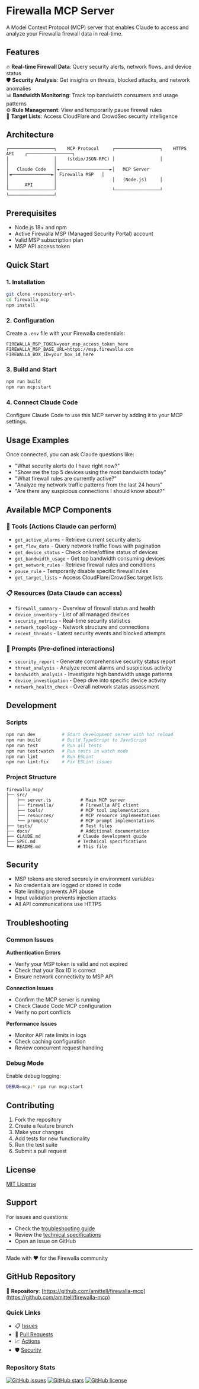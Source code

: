 # Firewalla MCP Server

A Model Context Protocol (MCP) server that enables Claude to access and analyze your Firewalla firewall data in real-time.

## Features

🔥 **Real-time Firewall Data**: Query security alerts, network flows, and device status  
🛡️ **Security Analysis**: Get insights on threats, blocked attacks, and network anomalies  
📊 **Bandwidth Monitoring**: Track top bandwidth consumers and usage patterns  
⚙️ **Rule Management**: View and temporarily pause firewall rules  
🎯 **Target Lists**: Access CloudFlare and CrowdSec security intelligence  

## Architecture

```
┌─────────────────┐    MCP Protocol     ┌─────────────────┐    HTTPS API    ┌─────────────────┐
│                 │    (stdio/JSON-RPC) │                 │                 │                 │
│   Claude Code   │◄───────────────────►│   MCP Server    │◄───────────────►│ Firewalla MSP   │
│                 │                     │   (Node.js)     │                 │      API        │
└─────────────────┘                     └─────────────────┘                 └─────────────────┘
```

## Prerequisites

- Node.js 18+ and npm
- Active Firewalla MSP (Managed Security Portal) account
- Valid MSP subscription plan
- MSP API access token

## Quick Start

### 1. Installation

```bash
git clone <repository-url>
cd firewalla_mcp
npm install
```

### 2. Configuration

Create a `.env` file with your Firewalla credentials:

```env
FIREWALLA_MSP_TOKEN=your_msp_access_token_here
FIREWALLA_MSP_BASE_URL=https://msp.firewalla.com
FIREWALLA_BOX_ID=your_box_id_here
```

### 3. Build and Start

```bash
npm run build
npm run mcp:start
```

### 4. Connect Claude Code

Configure Claude Code to use this MCP server by adding it to your MCP settings.

## Usage Examples

Once connected, you can ask Claude questions like:

- "What security alerts do I have right now?"
- "Show me the top 5 devices using the most bandwidth today"
- "What firewall rules are currently active?"
- "Analyze my network traffic patterns from the last 24 hours"
- "Are there any suspicious connections I should know about?"

## Available MCP Components

### 🔧 Tools (Actions Claude can perform)
- `get_active_alarms` - Retrieve current security alerts
- `get_flow_data` - Query network traffic flows with pagination
- `get_device_status` - Check online/offline status of devices
- `get_bandwidth_usage` - Get top bandwidth consuming devices
- `get_network_rules` - Retrieve firewall rules and conditions
- `pause_rule` - Temporarily disable specific firewall rules
- `get_target_lists` - Access CloudFlare/CrowdSec target lists

### 📋 Resources (Data Claude can access)
- `firewall_summary` - Overview of firewall status and health
- `device_inventory` - List of all managed devices
- `security_metrics` - Real-time security statistics
- `network_topology` - Network structure and connections
- `recent_threats` - Latest security events and blocked attempts

### 💬 Prompts (Pre-defined interactions)
- `security_report` - Generate comprehensive security status report
- `threat_analysis` - Analyze recent alarms and suspicious activity
- `bandwidth_analysis` - Investigate high bandwidth usage patterns
- `device_investigation` - Deep dive into specific device activity
- `network_health_check` - Overall network status assessment

## Development

### Scripts

```bash
npm run dev          # Start development server with hot reload
npm run build        # Build TypeScript to JavaScript
npm run test         # Run all tests
npm run test:watch   # Run tests in watch mode
npm run lint         # Run ESLint
npm run lint:fix     # Fix ESLint issues
```

### Project Structure

```
firewalla_mcp/
├── src/
│   ├── server.ts           # Main MCP server
│   ├── firewalla/          # Firewalla API client
│   ├── tools/              # MCP tool implementations
│   ├── resources/          # MCP resource implementations
│   └── prompts/            # MCP prompt implementations
├── tests/                  # Test files
├── docs/                   # Additional documentation
├── CLAUDE.md              # Claude development guide
├── SPEC.md                # Technical specifications
└── README.md              # This file
```

## Security

- MSP tokens are stored securely in environment variables
- No credentials are logged or stored in code
- Rate limiting prevents API abuse
- Input validation prevents injection attacks
- All API communications use HTTPS

## Troubleshooting

### Common Issues

**Authentication Errors**
- Verify your MSP token is valid and not expired
- Check that your Box ID is correct
- Ensure network connectivity to MSP API

**Connection Issues**
- Confirm the MCP server is running
- Check Claude Code MCP configuration
- Verify no port conflicts

**Performance Issues**
- Monitor API rate limits in logs
- Check caching configuration
- Review concurrent request handling

### Debug Mode

Enable debug logging:
```bash
DEBUG=mcp:* npm run mcp:start
```

## Contributing

1. Fork the repository
2. Create a feature branch
3. Make your changes
4. Add tests for new functionality
5. Run the test suite
6. Submit a pull request

## License

[MIT License](LICENSE)

## Support

For issues and questions:
- Check the [troubleshooting guide](CLAUDE.md#common-issues-and-solutions)
- Review the [technical specifications](SPEC.md)
- Open an issue on GitHub



---

Made with ❤️ for the Firewalla community
## GitHub Repository

🔗 **Repository**: [https://github.com/amittell/firewalla-mcp](https://github.com/amittell/firewalla-mcp)

### Quick Links
- 📋 [Issues](https://github.com/amittell/firewalla-mcp/issues)
- 🔀 [Pull Requests](https://github.com/amittell/firewalla-mcp/pulls)
- 📈 [Actions](https://github.com/amittell/firewalla-mcp/actions)
- 🛡️ [Security](https://github.com/amittell/firewalla-mcp/security)

### Repository Stats
[![GitHub issues](https://img.shields.io/github/issues/amittell/firewalla-mcp)](https://github.com/amittell/firewalla-mcp/issues)
[![GitHub stars](https://img.shields.io/github/stars/amittell/firewalla-mcp)](https://github.com/amittell/firewalla-mcp/stargazers)
[![GitHub license](https://img.shields.io/github/license/amittell/firewalla-mcp)](https://github.com/amittell/firewalla-mcp/blob/main/LICENSE)


